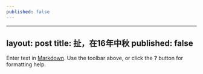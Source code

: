 ```yaml
---
published: false
---
```

---
layout: post
title: 扯，在16年中秋
published: false
---


Enter text in [Markdown](http://daringfireball.net/projects/markdown/). Use the toolbar above, or click the **?** button for formatting help.

